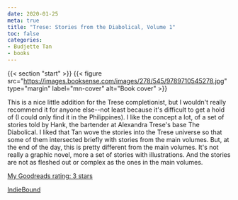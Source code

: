 ```yaml
---
date: 2020-01-25
meta: true
title: "Trese: Stories from the Diabolical, Volume 1"
toc: false
categories:
- Budjette Tan
- books
---
```


{{< section "start" >}}
{{< figure src="https://images.booksense.com/images/278/545/9789710545278.jpg" type="margin" label="mn-cover" alt="Book cover" >}}

This is a nice little addition for the Trese completionist, but I wouldn't really recommend it for anyone else--not least because it's difficult to get a hold of (I could only find it in the Philippines). I like the concept a lot, of a set of stories told by Hank, the bartender at Alexandra Trese's base The Diabolical. I liked that Tan wove the stories into the Trese universe so that some of them intersected briefly with stories from the main volumes. But, at the end of the day, this is pretty different from the main volumes. It's not really a graphic novel, more a set of stories with illustrations. And the stories are not as fleshed out or complex as the ones in the main volumes.

[My Goodreads rating: 3 stars](https://www.goodreads.com/review/show/3128387793)  

[IndieBound](https://www.indiebound.org/book/9789710545278)
